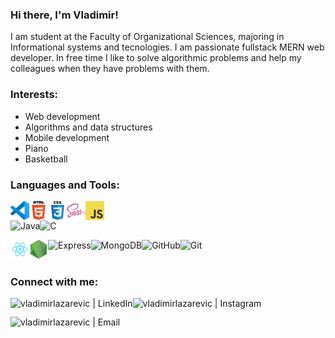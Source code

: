 ### Hi there, I'm Vladimir!

<p>I am student at the Faculty of Organizational Sciences,
majoring in Informational systems and tecnologies. I am passionate 
fullstack MERN web developer. In free time I like to solve algorithmic problems 
and help my colleagues when they have problems with them.
</p>

### Interests:

- Web development
- Algorithms and data structures
- Mobile development
- Piano
- Basketball

### Languages and Tools:

<img align="left" alt="Visual Studio Code" height="30vh"
  src="https://raw.githubusercontent.com/github/explore/80688e429a7d4ef2fca1e82350fe8e3517d3494d/topics/visual-studio-code/visual-studio-code.png"
  /><img align="left" alt="HTML5" height="30vh"
  src="https://raw.githubusercontent.com/github/explore/80688e429a7d4ef2fca1e82350fe8e3517d3494d/topics/html/html.png"
  /><img align="left" alt="CSS3" height="30vh"
  src="https://raw.githubusercontent.com/github/explore/80688e429a7d4ef2fca1e82350fe8e3517d3494d/topics/css/css.png"
  /><img align="left" alt="Sass" height="30vh" src="https://raw.githubusercontent.com/github/explore/80688e429a7d4ef2fca1e82350fe8e3517d3494d/topics/sass/sass.png" />
<img align="left" alt="JavaScript" height="30vh"
  src="https://raw.githubusercontent.com/github/explore/80688e429a7d4ef2fca1e82350fe8e3517d3494d/topics/javascript/javascript.png"
  />
  <br />
  
<img align="left" alt="Java" height="30vh"
  src="https://brandslogos.com/wp-content/uploads/images/large/java-logo-1.png"
  /><img align="left" alt="C" height="30vh"
  src="https://upload.wikimedia.org/wikipedia/commons/thumb/1/18/C_Programming_Language.svg/1200px-C_Programming_Language.svg.png"
  /><br />

<img align="left" alt="React" height="30vh"
src="https://raw.githubusercontent.com/github/explore/80688e429a7d4ef2fca1e82350fe8e3517d3494d/topics/react/react.png"
/> <img align="left" alt="Node.js" height="30vh"
src="https://raw.githubusercontent.com/github/explore/80688e429a7d4ef2fca1e82350fe8e3517d3494d/topics/nodejs/nodejs.png"
/> <img align="left" alt="Express" height="30vh"
src="https://s3-us-west-2.amazonaws.com/assets.blog.serverless.com/express_js.png"
/> <img align="left" alt="MongoDB" height="30vh"
src="https://pbs.twimg.com/profile_images/1452637606559326217/GFz_P-5e_400x400.png"
/>

<img align="left" alt="GitHub" height="30vh"
src="https://logos-world.net/wp-content/uploads/2020/11/GitHub-Logo.png"
/> <img align="left" alt="Git" height="30vh"
src="https://git-scm.com/images/logos/downloads/Git-Icon-Black.png"/>

<br /> <br />

### Connect with me:

[<img align="left" alt="vladimirlazarevic | LinkedIn" height="30vh" src="https://cdn2.iconfinder.com/data/icons/social-media-2285/512/1_Linkedin_unofficial_colored_svg-128.png" />][linkedin]
[<img align="left" alt="vladimirlazarevic | Instagram" height="30vh" src="https://cdn2.iconfinder.com/data/icons/social-media-2285/512/1_Instagram_colored_svg_1-128.png" />][instagram]
[<img align="left" alt="vladimirlazarevic | Email" height="30vh" src="https://www.freepnglogos.com/uploads/logo-gmail-png/logo-gmail-png-gmail-icon-download-png-and-vector-1.png" />][email]
<br /> <br />

[instagram]: https://www.instagram.com/v_lazarevic6/
[linkedin]: https://www.linkedin.com/in/vladimir-lazarevic/
[email]: mailto:vladimir.12.lazarevic@email.com
